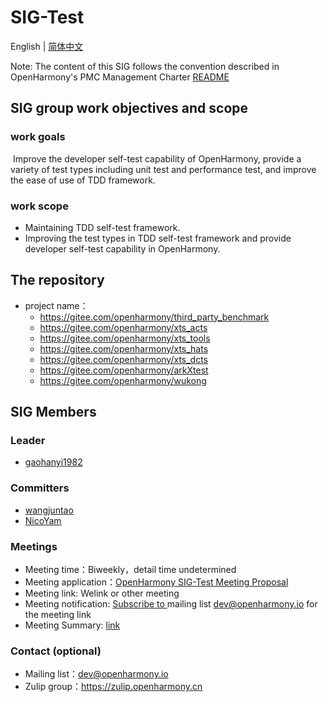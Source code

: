 # SIG-Test

English | [简体中文](./sig_test_cn.md)

Note: The content of this SIG follows the convention described in OpenHarmony's PMC Management Charter [README](/zh/pmc.md)

## SIG group work objectives and scope

### work goals
​	Improve the developer self-test capability of OpenHarmony, provide a variety of test types including unit test and performance test, and improve the ease of use of TDD framework.

### work scope

- Maintaining TDD self-test framework.
- Improving the test types in TDD self-test framework and provide developer self-test capability in OpenHarmony.

## The repository
- project name：
  - https://gitee.com/openharmony/third_party_benchmark
  - https://gitee.com/openharmony/xts_acts
  - https://gitee.com/openharmony/xts_tools
  - https://gitee.com/openharmony/xts_hats
  - https://gitee.com/openharmony/xts_dcts
  - https://gitee.com/openharmony/arkXtest
  - https://gitee.com/openharmony/wukong
## SIG Members

### Leader
- [gaohanyi1982](https://gitee.com/gaohanyi1982)

### Committers
- [wangjuntao](https://gitee.com/buranfanchen)
- [NicoYam](https://gitee.com/nicoyam)

### Meetings

 - Meeting time：Biweekly，detail time undetermined
 - Meeting application：[OpenHarmony SIG-Test Meeting Proposal](https://etherpad.openharmony.cn/p/sig-test)
 - Meeting link: Welink or other meeting
 - Meeting notification:  [Subscribe to ](https://lists.openatom.io/postorius/lists/dev.openharmony.io) mailing list  dev@openharmony.io  for the meeting link
 - Meeting Summary: [link](https://gitee.com/openharmony-sig/sig-content)

### Contact (optional)

- Mailing list：dev@openharmony.io
- Zulip group：https://zulip.openharmony.cn

